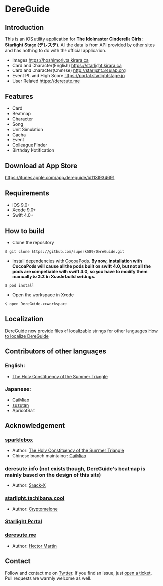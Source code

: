 # DereGuide

## Introduction
This is an iOS utility application for **The Idolmaster Cinderella Girls: Starlight Stage (デレステ)**. All the data is from API provided by other sites and has nothing to do with the official application.
* Images <https://hoshimoriuta.kirara.ca>
* Card and Character(English) <https://starlight.kirara.ca>
* Card and Character(Chinese) <http://starlight.346lab.org>
* Event Pt. and High Score <https://portal.starlightstage.jp>
* User Related <https://deresute.me>

## Features
* Card
* Beatmap
* Character
* Song
* Unit Simulation
* Gacha
* Event
* Colleague Finder
* Birthday Notification

## Download at App Store
<https://itunes.apple.com/app/dereguide/id1131934691>

## Requirements
* iOS 9.0+
* Xcode 9.0+
* Swift 4.0+

## How to build
* Clone the repository
```
$ git clone https://github.com/superk589/DereGuide.git
```
* Install dependencies with [CocoaPods](https://cocoapods.org). **By now, installation with CocoaPods will cause all the pods built on swift 4.0, but not all the pods are competiable with swift 4.0, so you have to modify them manually to 3.2 in Xcode build settings.**
```
$ pod install
```
* Open the workspace in Xcode
```
$ open DereGuide.xcworkspace
```

## Localization
DereGuide now provide files of localizable strings for other languages
[How to localize DereGuide](https://github.com/superk589/DereGuide/wiki)

## Contributors of other languages
### English:
* [The Holy Constituency of the Summer Triangle](https://github.com/summertriangle-dev)

### Japanese:
* [CaiMiao](https://github.com/CaiMiao)
* [suzutan](https://github.com/suzutan)
* ApricotSalt

## Acknowledgement
### [sparklebox](https://github.com/summertriangle-dev/sparklebox)
* Author: [The Holy Constituency of the Summer Triangle](https://github.com/summertriangle-dev)
* Chinese branch maintainer: [CaiMiao](https://github.com/CaiMiao)  

### deresute.info (not exists though, DereGuide's beatmap is mainly based on the design of this site)
* Author: [Snack-X](https://github.com/Snack-X)

### [starlight.tachibana.cool](https://starlight.tachibana.cool)
* Author: [Cryptomelone](https://github.com/Cryptomelone)

### [Starlight Portal](https://portal.starlightstage.jp)

### [deresute.me](https://deresute.me)
* Author: [Hector Martin](https://github.com/marcan)

## Contact
Follow and contact me on [Twitter](https://twitter.com/superk64). If you find an issue, just [open a ticket](https://github.com/superk589/DereGuide/issues/new). Pull requests are warmly welcome as well.
